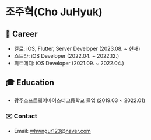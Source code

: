 # 조주혁(Cho JuHyuk)
  
## 🏢 Career
- 킬로: iOS, Flutter, Server Developer (2023.08. ~ 현재)
- 스트라: iOS Developer (2022.04. ~ 2022.12.)
- 피트메디: iOS Developer (2021.09. ~ 2022.04.)

## 🎓 Education
- 광주소프트웨어마이스터고등학교 졸업 (2019.03 ~ 2022.01)

### ✉️ Contact
* Email: whwngur123@naver.com
